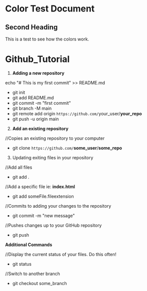 # Color Test Document

## Second Heading

This is a test to see how the colors work.

<html>
<style>

span{color:Red !important;}
</style>

# Github_Tutorial

1. **Adding a new repository**

echo "# This is my first commit" >> README.md

- git init
- git add README.md
- git commit -m "first commit"
- git branch -M main
- git remote add origin `https://github.com/`<span>your_user</span>/**your_repo**
- git push -u origin main

2. **Add an existing repository**

//Copies an existing repository to your computer

- git clone `https://github.com/`**some_user**/**some_repo**

3. Updating exiting files in your repository

//Add all files

- git add .

//Add a specific file ie: **index.html**

- git add someFile.fileextension

//Commits to adding your changes to the repository

- git commit -m "new message"

//Pushes changes up to your GitHub repository

- git push

**Additional Commands**

//Display the current status of your files. Do this often!

- git status

//Switch to another branch

- git checkout some_branch

```

```

</html>

